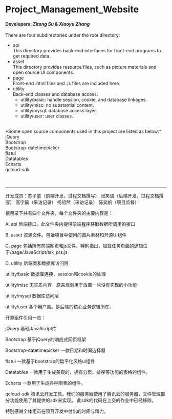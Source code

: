 # Project_Management_Website
#### Developers: *Zitong Su* & *Xiaoyu Zhang* ####

There are four subdirectories under the root directory:
* api<br/>
This directory provides back-end interfaces for front-end programs to get required data.<br/>
* asset<br/>
This directory provides resource files, such as picture materials and open source UI components.<br/>
* page<br/>
Front-end .html files and .js files are included here.<br/>
* utility<br/>
Back-end classes and database access.<br/>
    * utility/basic: handle session, cookie, and database linkages.
    * utility/misc: no substantial content.
    * utility/mysql: database access layer.
    * utility/user: user classes.<br/><br/></ul>
</ul>
*Some open source components used in this project are listed as below:*<br/>
jQuery<br/>
Bootstrap<br/>
Bootstrap-datetimepicker<br/>
flatui<br/>
Datatables<br/>
Echarts<br/>
qcloud-sdk<br/><br/><br/>


***
开发成员：苏子童（前端开发，过程文档撰写） 张笑语（后端开发，过程文档撰写） 高宇晨（采访记录） 杨绍然（采访记录） 陈奕帆（项目监督）

根目录下共有四个文件夹，每个文件夹的主要内容是：

A.
api   后端接口。此文件夹内提供前端程序获取数据所调用的接口

B.
asset 资源文件。包括项目中使用的图片素材和开源UI组件

C.
page  包括所有前端网页和js文件。特别指出，加载任务页面的逻辑位于/page/JavaScript/tsk_prs.js

D.
utility 后端类和数据库访问层

utility/basic  数据库连接，session和cookie的处理

utility/misc   无实质内容，原来规划用于放置一些没有实现的小功能

utility/mysql  数据库访问层

utility/user   各个用户类。是后端的核心业务逻辑所在。

开源组件引用一览：

jQuery     基础JavaScript库

Bootstrap  基于jQuery的响应式网页框架

Bootstrap-datetimepicker 一款日期和时间选择器

flatui     一款基于bootstrap的扁平化风格ui组件

Datatables 一款用于生成美观的，拥有分页、排序等功能的表格的组件。

Echarts    一款用于生成各种图表的组件。

qcloud-sdk 腾讯云开发工具。我们的服务器使用了腾讯云的服务器，文件管理部分功能使用了其提供的sdk来实现。
           此sdk的代码在上交的作业中已经移除。

特别感谢全体组员在项目开发中付出的时间与精力。
